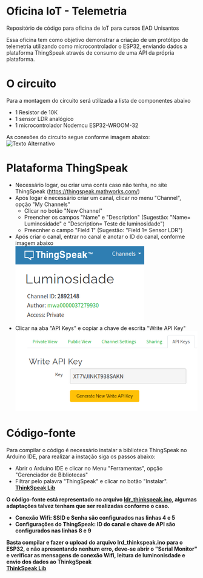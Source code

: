 # Oficina IoT - Telemetria
Repositório de código para oficina de IoT para cursos EAD Unisantos

Essa oficina tem como objetivo demonstrar a criação de um protótipo de telemetria utilizando como microcontrolador o ESP32, enviando dados a plataforma ThingSpeak através de consumo de uma API da própria plataforma.

# O circuito
Para a montagem do circuito será utilizada a lista de componentes abaixo
- 1 Resistor de 10K
- 1 sensor LDR analógico
- 1 microcontrolador Nodemcu ESP32-WROOM-32

As conexões do circuito segue conforme imagem abaixo:
![Texto Alternativo](URL_da_imagem)

# Plataforma ThingSpeak
- Necessário logar, ou criar uma conta caso não tenha, no site ThingSpeak (https://thingspeak.mathworks.com/)
- Após logar é necessário criar um canal, clicar no menu "Channel", opção "My Channels"
  - Clicar no botão "New Channel"
  - Preencher os campos "Name" e "Description" (Sugestão: "Name= Luminosidade" e "Description= Teste de luminosidade")
  - Preecnher o campo "Field 1" (Sugestão: "Field 1= Sensor LDR")
- Após criar o canal, entrar no canal e anotar o ID do canal, conforme imagem abaixo
  <br>![Id Channel](https://github.com/ferauche/EAD_IoT/blob/main/channel_Id.png)
- Clicar na aba "API Keys" e copiar a chave de escrita "Write API Key"
  <br>![API Key](https://github.com/ferauche/EAD_IoT/blob/main/api_keys.png)

# Código-fonte
Para compilar o código é necessário instalar a biblioteca ThingSpeak no Arduino IDE, para realizar a instação siga os passos abaixo:
- Abrir o Arduino IDE e clicar no Menu "Ferramentas", opção "Gerenciador de Bibliotecas"
- Filtrar pelo palavra "ThingSpeak" e clicar no botão "Instalar".
  <b>[ThinkSpeak Lib](https://github.com/ferauche/EAD_IoT/blob/main/thinkspeak_lib.png)

O código-fonte está representado no arquivo [ldr_thinkspeak.ino](https://github.com/ferauche/EAD_IoT/blob/main/ldr_thinkspeak.ino), algumas adaptações talvez tenham que ser realizadas conforme o caso.
- Conexão Wifi: SSID e Senha são configurados nas linhas 4 e 5
- Configurações do ThingSpeak: ID do canal e chave de API são configurados nas linhas 8 e 9

Basta compilar e fazer o upload do arquivo lrd_thinkspeak.ino para o ESP32, e não apresentando nenhum erro, deve-se abrir o "Serial Monitor" e verificar as mensagens de conexão Wifi, leitura de luminonisdade e envio dos dados ao ThinkgSpeak
<br> [ThinkSpeak Lib](https://github.com/ferauche/EAD_IoT/blob/main/serial_monitor.png)
  

